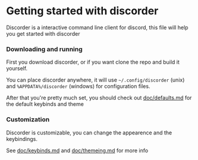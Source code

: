 # Getting started with discorder

Discorder is a interactive command line client for discord, this file will help you get started with discorder

### Downloading and running

First you download discorder, or if you want clone the repo and build it yourself.

You can place discorder anywhere, it will use `~/.config/discorder` (unix) and `%APPDATA%/discorder` (windows) for configuration files.

After that you're pretty much set, you should check out [doc/defaults.md](https://github.com/jonas747/discorder/blob/master/doc/defaults.md) for the default keybinds and theme

### Customization

Discorder is customizable, you can change the appearence and the keybindings.

See [doc/keybinds.md](https://github.com/jonas747/discorder/blob/master/doc/keybinds.md) and [doc/themeing.md](https://github.com/jonas747/discorder/blob/master/doc/themeing.md) for more info